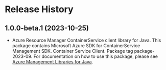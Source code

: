 # Release History

## 1.0.0-beta.1 (2023-10-25)

- Azure Resource Manager ContainerService client library for Java. This package contains Microsoft Azure SDK for ContainerService Management SDK. Container Service Client. Package tag package-2023-09. For documentation on how to use this package, please see [Azure Management Libraries for Java](https://aka.ms/azsdk/java/mgmt).

